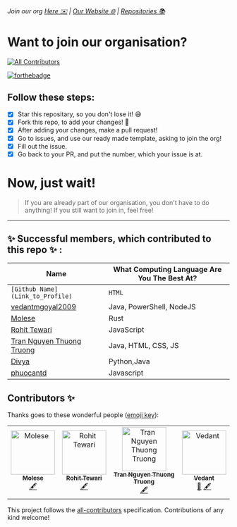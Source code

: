 ###### Join our org [Here ✉️](https://github.com/App-Choreography/Get-An-Invite/issues/new?assignees=CodingSpecies&labels=Organisation+Invite%21+%F0%9F%93%A8&template=please-can-i-join-this-organisation------.md&title=Please+Can+I+Join+This+Organisation%3F+%F0%9F%A5%BA%F0%9F%99%8F") | [Our Website 🌐](https://app-choreography.github.io/) | [Repositories 📚](https://github.com/orgs/App-Choreography/repositories)

# Want to join our organisation?
<!-- ALL-CONTRIBUTORS-BADGE:START - Do not remove or modify this section -->
[![All Contributors](https://img.shields.io/badge/all_contributors-4-orange.svg?style=flat-square)](#contributors-)
<!-- ALL-CONTRIBUTORS-BADGE:END -->

[![forthebadge](https://forthebadge.com/images/badges/open-source.svg)](https://forthebadge.com)

## Follow these steps:
  
- [x] Star this repositary, so you don't lose it! 😅
- [x] Fork this repo, to add your changes! 📝
- [x] After adding your changes, make a pull request! 
- [x] Go to issues, and use our ready made template, asking to join the org!
- [x] Fill out the issue. 
- [x] Go back to your PR, and put the number, which your issue is at.

# Now, just wait!

> If you are already part of our organisation, you don't have to do anything! If you still want to join in, feel free!

----------------------------------------------------------------------

## ✨ Successful members, which contributed to this repo  ✨ : 

| Name | What Computing Language Are You The Best At? | 
| ---- | -------------------------------------------- |
| `[Github Name](Link_to_Profile)`    | `HTML`        |
| [vedantmgoyal2009](https://github.com/vedantmgoyal2009) | Java, PowerShell, NodeJS |
| [Molese](https://github.com/m0lese) | Rust          |
| [Rohit Tewari](https://github.com/rtewari056) | JavaScript |
| [Tran Nguyen Thuong Truong](https://github.com/thuongtruong1009) | Java, HTML, CSS, JS |
| [Divya](https://github.com/d-coder111) | Python,Java |
| [phuocantd](https://github.com/phuocantd) | Javascript |


## Contributors ✨

Thanks goes to these wonderful people ([emoji key](https://allcontributors.org/docs/en/emoji-key)):

<!-- ALL-CONTRIBUTORS-LIST:START - Do not remove or modify this section -->
<!-- prettier-ignore-start -->
<!-- markdownlint-disable -->
<table>
  <tbody>
    <tr>
      <td align="center"><a href="https://molese.me"><img src="https://avatars.githubusercontent.com/u/86180257?v=4?s=100" width="100px;" alt="Molese"/><br /><sub><b>Molese</b></sub></a><br /><a href="#content-m0lese" title="Content">🖋</a></td>
      <td align="center"><a href="https://github.com/rtewari056"><img src="https://avatars.githubusercontent.com/u/75976169?v=4?s=100" width="100px;" alt="Rohit Tewari"/><br /><sub><b>Rohit Tewari</b></sub></a><br /><a href="#content-rtewari056" title="Content">🖋</a></td>
      <td align="center"><a href="https://thuongtruonginc.wixsite.com/portfolio"><img src="https://avatars.githubusercontent.com/u/71834167?v=4?s=100" width="100px;" alt="Tran Nguyen Thuong Truong"/><br /><sub><b>Tran Nguyen Thuong Truong</b></sub></a><br /><a href="#content-thuongtruong1009" title="Content">🖋</a></td>
      <td align="center"><a href="https://bittu.eu.org"><img src="https://avatars.githubusercontent.com/u/83997633?v=4?s=100" width="100px;" alt="Vedant"/><br /><sub><b>Vedant</b></sub></a><br /><a href="https://github.com/App-Choreography/Get-An-Invite/commits?author=vedantmgoyal2009" title="Documentation">📖</a> <a href="#content-vedantmgoyal2009" title="Content">🖋</a></td>
    </tr>
  </tbody>
</table>

<!-- markdownlint-restore -->
<!-- prettier-ignore-end -->

<!-- ALL-CONTRIBUTORS-LIST:END -->

This project follows the [all-contributors](https://github.com/all-contributors/all-contributors) specification. Contributions of any kind welcome!
